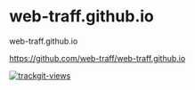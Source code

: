 # web-traff.github.io

web-traff.github.io

https://github.com/web-traff/web-traff.github.io

<a href="https://trackgit.com">
<img src="https://us-central1-trackgit-analytics.cloudfunctions.net/token/ping/kvrwzcgumm4wmmie5lkv" alt="trackgit-views" />
</a>
